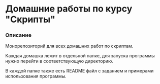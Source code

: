 # Домашние работы по курсу "Скрипты"

### Описание
Монорепозиторий для всех домашних работ по скриптам.

Каждая домашка лежит в отдельной папке, для запуска 
программы нужно перейти в соответствующую директорию.

В каждой папке также есть README файл с заданием и примерами
использования программы.